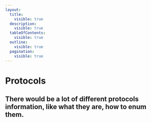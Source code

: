 ```yaml
---
layout:
  title:
    visible: true
  description:
    visible: true
  tableOfContents:
    visible: true
  outline:
    visible: true
  pagination:
    visible: true
---
```


# Protocols

## There would be a lot of different protocols information, like what they are, how to enum them.

<figure><img src="../../.gitbook/assets/stars.gif" alt=""><figcaption></figcaption></figure>
